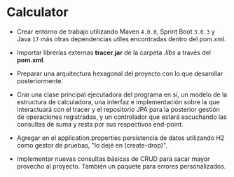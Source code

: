 # Calculator

- Crear entorno de trabajo utilizando Maven `4.0.0`, Sprint Boot `3.0.3` y Java `17` más otras dependencias utiles encontradas dentro del pom.xml.

- Importar librerías externas __tracer.jar__ de la carpeta _.libs_ a través del __pom.xml__.

- Preparar una arquitectura hexagonal del proyecto con lo que desarollar posteriormente.

- Crar una clase principal ejecutadora del programa en si, un modelo de la estructura de calculadora, una interfaz e implementación sobre la que interactuará con el tracer y el repositorio JPA para la posterior gestión de operaciones registradas, y un controlador que estará escuchando las consultas de suma y resta por sus respectivos end-point.

- Agregar en el application.properties persistencia de datos utilizando H2 como gestor de pruebas, "lo dejé en (create-drop)".

- Implementar nuevas consultas básicas de CRUD para sacar mayor provecho al proyecto. También un paquete para errores personalizados.